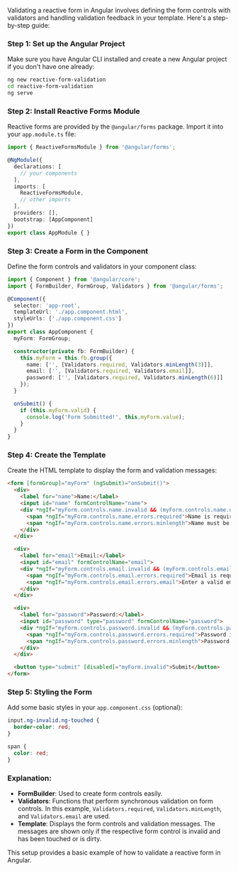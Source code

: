 Validating a reactive form in Angular involves defining the form controls with validators and handling validation feedback in your template. Here's a step-by-step guide:

### Step 1: Set up the Angular Project
Make sure you have Angular CLI installed and create a new Angular project if you don't have one already:
```bash
ng new reactive-form-validation
cd reactive-form-validation
ng serve
```

### Step 2: Install Reactive Forms Module
Reactive forms are provided by the `@angular/forms` package. Import it into your `app.module.ts` file:
```typescript
import { ReactiveFormsModule } from '@angular/forms';

@NgModule({
  declarations: [
    // your components
  ],
  imports: [
    ReactiveFormsModule,
    // other imports
  ],
  providers: [],
  bootstrap: [AppComponent]
})
export class AppModule { }
```

### Step 3: Create a Form in the Component
Define the form controls and validators in your component class:
```typescript
import { Component } from '@angular/core';
import { FormBuilder, FormGroup, Validators } from '@angular/forms';

@Component({
  selector: 'app-root',
  templateUrl: './app.component.html',
  styleUrls: ['./app.component.css']
})
export class AppComponent {
  myForm: FormGroup;

  constructor(private fb: FormBuilder) {
    this.myForm = this.fb.group({
      name: ['', [Validators.required, Validators.minLength(3)]],
      email: ['', [Validators.required, Validators.email]],
      password: ['', [Validators.required, Validators.minLength(6)]]
    });
  }

  onSubmit() {
    if (this.myForm.valid) {
      console.log('Form Submitted!', this.myForm.value);
    }
  }
}
```

### Step 4: Create the Template
Create the HTML template to display the form and validation messages:
```html
<form [formGroup]="myForm" (ngSubmit)="onSubmit()">
  <div>
    <label for="name">Name:</label>
    <input id="name" formControlName="name">
    <div *ngIf="myForm.controls.name.invalid && (myForm.controls.name.dirty || myForm.controls.name.touched)">
      <span *ngIf="myForm.controls.name.errors.required">Name is required.</span>
      <span *ngIf="myForm.controls.name.errors.minlength">Name must be at least 3 characters long.</span>
    </div>
  </div>

  <div>
    <label for="email">Email:</label>
    <input id="email" formControlName="email">
    <div *ngIf="myForm.controls.email.invalid && (myForm.controls.email.dirty || myForm.controls.email.touched)">
      <span *ngIf="myForm.controls.email.errors.required">Email is required.</span>
      <span *ngIf="myForm.controls.email.errors.email">Enter a valid email.</span>
    </div>
  </div>

  <div>
    <label for="password">Password:</label>
    <input id="password" type="password" formControlName="password">
    <div *ngIf="myForm.controls.password.invalid && (myForm.controls.password.dirty || myForm.controls.password.touched)">
      <span *ngIf="myForm.controls.password.errors.required">Password is required.</span>
      <span *ngIf="myForm.controls.password.errors.minlength">Password must be at least 6 characters long.</span>
    </div>
  </div>

  <button type="submit" [disabled]="myForm.invalid">Submit</button>
</form>
```

### Step 5: Styling the Form
Add some basic styles in your `app.component.css` (optional):
```css
input.ng-invalid.ng-touched {
  border-color: red;
}

span {
  color: red;
}
```

### Explanation:
- **FormBuilder**: Used to create form controls easily.
- **Validators**: Functions that perform synchronous validation on form controls. In this example, `Validators.required`, `Validators.minLength`, and `Validators.email` are used.
- **Template**: Displays the form controls and validation messages. The messages are shown only if the respective form control is invalid and has been touched or is dirty.

This setup provides a basic example of how to validate a reactive form in Angular.